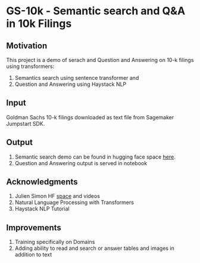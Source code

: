 # GS-10k - Semantic search and Q&A in 10k Filings
## Motivation
This project is a demo of serach and Question and Answering on 10-k filings using transformers:
1) Semantics search using sentence transformer and 
2) Question and Answering using Haystack NLP

## Input 
Goldman Sachs 10-k filings downloaded as text file from Sagemaker Jumpstart SDK.

## Output
1) Semantic search demo can be found in hugging face space [here](https://huggingface.co/spaces/balamurugan/search-10k-filings).
2) Question and Answering output is served in notebook

## Acknowledgments
1) Julien Simon HF [space](https://huggingface.co/juliensimon) and videos
2) Natural Language Processing with Transformers
3) Haystack NLP Tutorial

## Improvements
1) Training specifically on Domains
2) Adding ability to read and search or answer tables and images in addition to text


